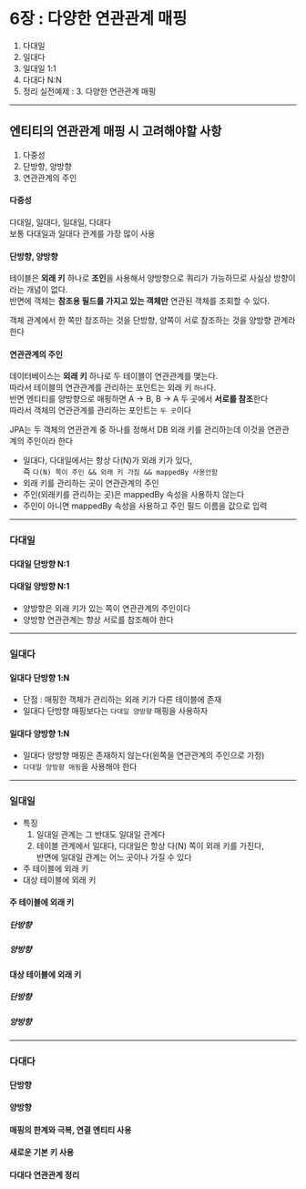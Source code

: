 # 6장 : 다양한 연관관계 매핑
1. 다대일
2. 일대다
3. 일대일 1:1
4. 다대다 N:N
5. 정리
실전예제 : 3. 다양한 연관관계 매핑

---

## 엔티티의 연관관계 매핑 시 고려해야할 사항
1. 다중성
2. 단방향, 양방향
3. 연관관계의 주인

#### 다중성
다대일, 일대다, 일대일, 다대다  
보통 다대일과 일대다 관계를 가장 많이 사용

#### 단방향, 양방향
테이블은 **외래 키** 하나로 **조인**을 사용해서 양방향으로 쿼리가 가능하므로 사실상 방향이라는 개념이 없다.  
반면에 객체는 **참조용 필드를 가지고 있는 객체만** 연관된 객체를 조회할 수 있다.

객체 관계에서 한 쪽만 참조하는 것을 단방향, 양쪽이 서로 참조하는 것을 양방향 관계라 한다

#### 연관관계의 주인
데이터베이스는 **외래 키** 하나로 두 테이블이 연관관계를 맺는다.  
따라서 테이블의 연관관계를 관리하는 포인트는 외래 키 `하나`다.  
반면 엔티티를 양방향으로 매핑하면 A -> B, B -> A 두 곳에서 **서로를 참조**한다  
따라서 객체의 연관관계를 관리하는 포인트는 `두 곳`이다

JPA는 두 객체의 연관관계 중 하나를 정해서 DB 외래 키를 관리하는데 이것을 연관관계의 주인이라 한다
* 일대다, 다대일에서는 항상 다(N)가 외래 키가 있다,  
즉 `다(N) 쪽이 주인 && 외래 키 가짐 && mappedBy 사용안함`
* 외래 키를 관리하는 곳이 연관관계의 주인
* 주인(외래키를 관리하는 곳)은 mappedBy 속성을 사용하지 않는다
* 주인이 아니면 mappedBy 속성을 사용하고 주인 필드 이름을 값으로 입력

---

### 다대일

#### 다대일 단방향 N:1

#### 다대일 양방향 N:1
* 양방향은 외래 키가 있는 쪽이 연관관계의 주인이다
* 양방향 연관관계는 항상 서로를 참조해야 한다

---

### 일대다

#### 일대다 단방향 1:N
* 단점 : 매핑한 객체가 관리하는 외래 키가 다른 테이블에 존재
* 일대다 단방향 매핑보다는 `다대일 양방향` 매핑을 사용하자

#### 일대다 양방향 1:N
* 일대다 양방향 매핑은 존재하지 않는다(왼쪽을 연관관계의 주인으로 가정)
* `다대일 양방향 매핑`을 사용해야 한다

---

### 일대일
* 특징  
    1. 일대일 관계는 그 반대도 일대일 관계다
    2. 테이블 관계에서 일대다, 다대일은 항상 다(N) 쪽이 외래 키를 가진다,  
    반면에 일대일 관계는 어느 곳이나 가질 수 있다
* 주 테이블에 외래 키
* 대상 테이블에 외래 키

#### 주 테이블에 외래 키
##### 단방향
##### 양방향
#### 대상 테이블에 외래 키    
##### 단방향
##### 양방향

---

### 다대다

#### 단방향
#### 양방향
#### 매핑의 한계와 극복, 연결 엔티티 사용
#### 새로운 기본 키 사용
#### 다대다 연관관계 정리